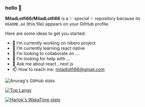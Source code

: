 ### hello 👋


**MiladLotfi66/MiladLotfi66** is a ✨ _special_ ✨ repository because its `README.md` (this file) appears on your GitHub profile.

Here are some ideas to get you started:

- 🔭 I’m currently working on nibero project
- 🌱 I’m currently learning react native 
- 👯 I’m looking to collaborate on ...
- 🤔 I’m looking for help with ...
- 💬 Ask me about react , next js 
- 📫 How to reach me: miladlotfi66@gmail.com

![Anurag's GitHub stats](https://github-readme-stats.vercel.app/api?username=MiladLotfi66&show_icons=true&theme=radical)

[![Top Langs](https://github-readme-stats.vercel.app/api/top-langs/?username=MiladLotfi66)](https://github.com/anuraghazra/github-readme-stats)

[![Harlok's WakaTime stats](https://github-readme-stats.vercel.app/api/wakatime?username=MiladLotfi66)](https://github.com/anuraghazra/github-readme-stats)
